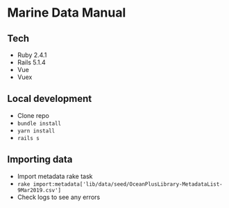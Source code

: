 # Marine Data Manual

## Tech

- Ruby 2.4.1
- Rails 5.1.4
- Vue
- Vuex

## Local development

- Clone repo
- `bundle install`
- `yarn install`
- `rails s`

## Importing data

- Import metadata rake task
- `rake import:metadata['lib/data/seed/OceanPlusLibrary-MetadataList-9Mar2019.csv']`
- Check logs to see any errors
